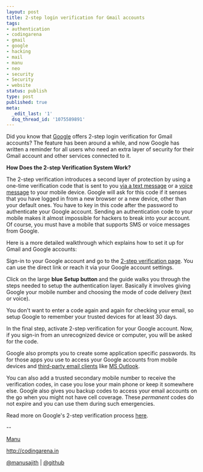 ```yaml
---
layout: post
title: 2-step login verification for Gmail accounts
tags:
- authentication
- codingarena
- gmail
- google
- hacking
- mail
- manu
- neo
- security
- Security
- website
status: publish
type: post
published: true
meta:
  _edit_last: '1'
  dsq_thread_id: '1075589891'
---
```

Did you know that <a href="http://mashable.com/category/google/">Google</a> offers 2-step login verification for Gmail accounts? The feature has been around a while, and now Google has written a reminder for all users who need an extra layer of security for their Gmail account and other services connected to it.

<strong>How Does the 2-step Verification System Work?</strong>

The 2-step verification introduces a second layer of protection by using a one-time verification code that is sent to you <a title="How to Set Up and Use Facebook Via Mobile SMS" href="http://www.guidingtech.com/8635/use-facebook-via-mobile-sms/">via a text message</a> or a <a title="How to Get Started with Google Voice on Desktop and Mobile" href="http://www.guidingtech.com/6170/how-to-get-started-with-google-voice-on-desktop-and-mobile/">voice message</a> to your mobile device. Google will ask for this code if it senses that you have logged in from a new browser or a new device, other than your default ones. You have to key in this code after the password to authenticate your Google account. Sending an authentication code to your mobile makes it almost impossible for hackers to break into your account. Of course, you must have a mobile that supports SMS or voice messages from Google.

Here is a more detailed walkthrough which explains how to set it up for Gmail and Google accounts:

Sign-in to your Google account and go to the <a title="2-step verification page" href="https://accounts.google.com/b/0/SmsAuthConfig" target="_blank">2-step verification page</a>. You can use the direct link or reach it via your Google account settings.

Click on the large <strong>blue Setup button </strong>and the guide walks you through the steps needed to setup the authentication layer. Basically it involves giving Google your mobile number and choosing the mode of code delivery (text or voice).

You don't want to enter a code again and again for checking your email, so setup Google to remember your trusted devices for at least 30 days.

In the final step, activate 2-step verification for your Google account. Now, if you sign-in from an unrecognized device or computer, you will be asked for the code.

Google also prompts you to create some application specific passwords. Its for those apps you use to access your Google accounts from mobile devices and <a title="How to Set Up Gmail in Thunderbird" href="http://www.guidingtech.com/2219/set-up-gmail-in-thunderbird/">third-party email clients</a> like <a title="How to Sync Google Calendar with Microsoft Outlook" href="http://www.guidingtech.com/8710/sync-google-calendar-with-outlook/">MS Outlook</a>.

You can also add a trusted secondary mobile number to receive the verification codes, in case you lose your main phone or keep it somewhere else. Google also gives you backup codes to access your email accounts on the go when you might not have cell coverage. These <em>permanent </em>codes do not expire and you can use them during such emergencies.

Read more on Google's 2-step verification process <a href="http://support.google.com/accounts/bin/static.py?hl=en&amp;page=guide.cs&amp;guide=1056283" target="_blank">here</a>.

--

<a title="Neo" href="http://facebook.com/manusajith" target="_blank">Manu</a>

<a title="Codingarena" href="http://codingarena.in" target="_blank">http://codingarena.in</a>

<a href="http://twitter.com/manusajith" title="Twitter">@manusajith</a> | <a href="http://github.com/manusajith" title="Github">@github</a>
